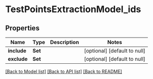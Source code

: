 # TestPointsExtractionModel_ids
## Properties

| Name | Type | Description | Notes |
|------------ | ------------- | ------------- | -------------|
| **include** | **Set** |  | [optional] [default to null] |
| **exclude** | **Set** |  | [optional] [default to null] |

[[Back to Model list]](../README.md#documentation-for-models) [[Back to API list]](../README.md#documentation-for-api-endpoints) [[Back to README]](../README.md)

